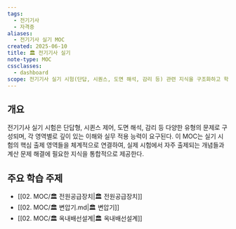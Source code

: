 ```yaml
---
tags:
  - 전기기사
  - 자격증
aliases:
  - 전기기사 실기 MOC
created: 2025-06-10
title: 🏛️ 전기기사 실기
note-type: MOC
cssclasses:
  - dashboard
scope: 전기기사 실기 시험(단답, 시퀀스, 도면 해석, 감리 등) 관련 지식을 구조화하고 학습 자료를 연결.
---
```


## 개요
전기기사 실기 시험은 단답형, 시퀸스 제어, 도면 해석, 감리 등 다양한 유형의 문제로 구성되며, 각 영역별로 깊이 있는 이해와 실무 적용 능력이 요구된다. 이 MOC는 실기 시험의 핵심 출제 영역들을 체계적으로 연결하여, 실제 시험에서 자주 출제되는 개념들과 계산 문제 해결에 필요한 지식을 통합적으로 제공한다.

## 주요 학습 주제
 - [[02. MOC/🏛️ 전원공급장치|🏛️ 전원공급장치]]
 - [[02. MOC/🏛️ 변압기.md|🏛️ 변압기]]
 - [[02. MOC/🏛️ 옥내배선설계|🏛️ 옥내배선설계]]
